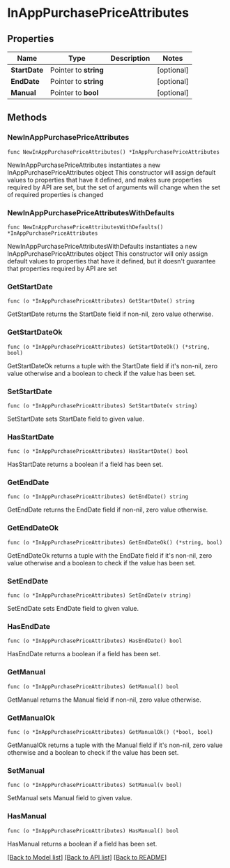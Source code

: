 # InAppPurchasePriceAttributes

## Properties

Name | Type | Description | Notes
------------ | ------------- | ------------- | -------------
**StartDate** | Pointer to **string** |  | [optional] 
**EndDate** | Pointer to **string** |  | [optional] 
**Manual** | Pointer to **bool** |  | [optional] 

## Methods

### NewInAppPurchasePriceAttributes

`func NewInAppPurchasePriceAttributes() *InAppPurchasePriceAttributes`

NewInAppPurchasePriceAttributes instantiates a new InAppPurchasePriceAttributes object
This constructor will assign default values to properties that have it defined,
and makes sure properties required by API are set, but the set of arguments
will change when the set of required properties is changed

### NewInAppPurchasePriceAttributesWithDefaults

`func NewInAppPurchasePriceAttributesWithDefaults() *InAppPurchasePriceAttributes`

NewInAppPurchasePriceAttributesWithDefaults instantiates a new InAppPurchasePriceAttributes object
This constructor will only assign default values to properties that have it defined,
but it doesn't guarantee that properties required by API are set

### GetStartDate

`func (o *InAppPurchasePriceAttributes) GetStartDate() string`

GetStartDate returns the StartDate field if non-nil, zero value otherwise.

### GetStartDateOk

`func (o *InAppPurchasePriceAttributes) GetStartDateOk() (*string, bool)`

GetStartDateOk returns a tuple with the StartDate field if it's non-nil, zero value otherwise
and a boolean to check if the value has been set.

### SetStartDate

`func (o *InAppPurchasePriceAttributes) SetStartDate(v string)`

SetStartDate sets StartDate field to given value.

### HasStartDate

`func (o *InAppPurchasePriceAttributes) HasStartDate() bool`

HasStartDate returns a boolean if a field has been set.

### GetEndDate

`func (o *InAppPurchasePriceAttributes) GetEndDate() string`

GetEndDate returns the EndDate field if non-nil, zero value otherwise.

### GetEndDateOk

`func (o *InAppPurchasePriceAttributes) GetEndDateOk() (*string, bool)`

GetEndDateOk returns a tuple with the EndDate field if it's non-nil, zero value otherwise
and a boolean to check if the value has been set.

### SetEndDate

`func (o *InAppPurchasePriceAttributes) SetEndDate(v string)`

SetEndDate sets EndDate field to given value.

### HasEndDate

`func (o *InAppPurchasePriceAttributes) HasEndDate() bool`

HasEndDate returns a boolean if a field has been set.

### GetManual

`func (o *InAppPurchasePriceAttributes) GetManual() bool`

GetManual returns the Manual field if non-nil, zero value otherwise.

### GetManualOk

`func (o *InAppPurchasePriceAttributes) GetManualOk() (*bool, bool)`

GetManualOk returns a tuple with the Manual field if it's non-nil, zero value otherwise
and a boolean to check if the value has been set.

### SetManual

`func (o *InAppPurchasePriceAttributes) SetManual(v bool)`

SetManual sets Manual field to given value.

### HasManual

`func (o *InAppPurchasePriceAttributes) HasManual() bool`

HasManual returns a boolean if a field has been set.


[[Back to Model list]](../README.md#documentation-for-models) [[Back to API list]](../README.md#documentation-for-api-endpoints) [[Back to README]](../README.md)


